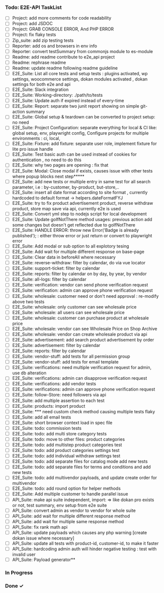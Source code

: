 <!-- prettier-ignore -->
### Todo: E2E-API TaskList

- [ ] Project: add more comments for code readability  
- [ ] Project: add JSDOC  
- [ ] Project: GRAB CONSOLE ERROR, And PHP ERROR  
- [ ] Project: fix flaky tests
- [ ] Zip_suite: add zip testing tests 
- [ ] Reporter: add os and browsers in env info  
- [ ] Reporter: convert testSummary from commonjs module to es-module  
- [ ] Readme: add readme contribute to e2e_api project  
- [ ] Readme: rephrase readme  
- [ ] Readme: update readme following readme guideline  
- [ ] E2E_Suite: List all core tests and setup tests : plugins activated, wp settings, woocommerce settings, dokan modules activated , dokan settings for both e2e and api  
- [ ] E2E_Suite: Slack integration  
- [ ] E2E_Suite: Working-directory: ./path/to/tests  
- [ ] E2E_Suite: Update auth if expired instead of every-time  
- [ ] E2E_Suite: Report: separate two junit report showing on simple git-action summary  
- [ ] E2E_Suite: Global setup & teardown can be converted to project setup: no need  
- [ ] E2E_Suite: Project Configuration: separate everything for local & CI like: global setup, env, playwright config, Configure projects for multiple environments : ci, local,  
- [ ] E2E_Suite: Fixture: add fixture: separate user role, implement fixture for lite pro issue handle  
- [ ] E2E_Suite: Test basic auth can be used instead of cookies for authentication , no need to do this  
- [ ] E2E_Suite: why two pages are opening : fix that  
- [ ] E2E_Suite: Modal: Close modal if exists, causes issue with other tests where popup blocks next step*****  
- [ ] E2E_Suite: add new tests or multiple entry in same test for all search parameter, i.e : by-customer, by-product, but-store,..  
- [ ] E2E_Suite: insert all date format according to site format , currently hardcoded to default format -> helpers.dateFormatFYJ  
- [ ] E2E_Suite: try to fix product advertisement product, reverse withdraw product, store map save via api, currently e2e is used  
- [ ] E2E_Suite: Convert yml step to nodejs script for local development  
- [ ] E2E_Suite: Update goIfNotThere method usages: previous action add some changes but doesn't get reflected due to goIfNotThere  
- [ ] E2E_Suite: HANDLE ERROR: throw new Error('Badge is already published'); : either throw error or just return or convert to playwright error  
- [ ] E2E_Suite: Add modal or sub option to all explotory tesing  
- [ ] E2E_Suite: Add wait for multiple different response on base-page  
- [ ] E2E_Suite: Clear data in beforeAll where necessary  
- [ ] E2E_Suite: reverse-withdraw: filter by calendar, do via vue locator  
- [ ] E2E_Suite: support-ticket: filter by calendar  
- [ ] E2E_Suite: reports: filter by calendar on by day, by year, by vendor  
- [ ] E2E_Suite: all-logs: filter by calendar  
- [ ] E2E_Suite: verification: vendor can send phone verification request  
- [ ] E2E_Suite: verification: admin can approve phone verification request  
- [ ] E2E_Suite: wholesale: customer need or don't need approval : re-modify above two tests  
- [ ] E2E_Suite: wholesale: only customer can see wholesale price  
- [ ] E2E_Suite: wholesale: all users can see wholesale price  
- [ ] E2E_Suite: wholesale: customer can purchase product at wholesale price  
- [ ] E2E_Suite: wholesale: vendor can see Wholesale Price on Shop Archive  
- [ ] E2E_Suite: wholesale: vendor can create wholesale product via api  
- [ ] E2E_Suite: advertisement: add search product advertisement by order  
- [ ] E2E_Suite: advertisement: filter by calendar  
- [ ] E2E_Suite: reports: filter by calendar  
- [ ] E2E_Suite: vendor-stuff: add tests for all permission group  
- [ ] E2E_Suite: vendor-stuff: add tests for email template  
- [ ] E2E_Suite: verifications: need multiple verification request for admin, use db alteration  
- [ ] E2E_Suite: verifications: admin can disapprove verification request  
- [ ] E2E_Suite: verifications: add vendor tests  
- [ ] E2E_Suite: verifications: admin can approve phone verification request  
- [ ] E2E_Suite: follow-Store: need followers via api  
- [ ] E2E_Suite: add multiple assertion to each test  
- [ ] E2E_Suite: products: import product  
- [ ] E2E_Suite: *** need custom check method causing multiple tests flaky  
- [ ] E2E_Suite: add all email tests  
- [ ] E2E_Suite: short browser context load in spec file  
- [ ] E2E_Suite: todo: commission tests  
- [ ] E2E_Suite: todo: add multi store category tests  
- [ ] E2E_Suite: todo: move to other files: product categories  
- [ ] E2E_Suite: todo: add multistep product categories test  
- [ ] E2E_Suite: todo: add product categories settings test  
- [ ] E2E_Suite: todo: add individual withdraw settings test  
- [ ] E2E_Suite: todo: add separate files for catalog mode add new tests  
- [ ] E2E_Suite: todo: add separate files for terms and conditions and add new tests  
- [ ] E2E_Suite: todo: add multivendor payloads, and update create order for multivendor  
- [ ] E2E_Suite: todo: add round option for helper methods  
- [ ] E2E_Suite: Add multiple customer to handle parallel issue  
- [ ] API_Suite: make api suite independent, import: => like dokan pro exists or not, test summary, env setup from e2e suite  
- [ ] API_Suite: convert admin as vendor to vendor for whole suite  
- [ ] API_Suite: add wait for multiple different response method  
- [ ] API_Suite: add wait for multiple same response method  
- [ ] API_Suite: fix rank math api  
- [ ] API_Suite: update payloads which causes any php warning [create dokan issue where necessary]  
- [ ] API_Suite: update all tests with product-id, customer-id, to make it faster  
- [ ] API_Suite: hardcoding admin auth will hinder negative testing : test with invalid user  
- [ ] API_Suite: Payload generator**  

### In Progress


### Done ✓


